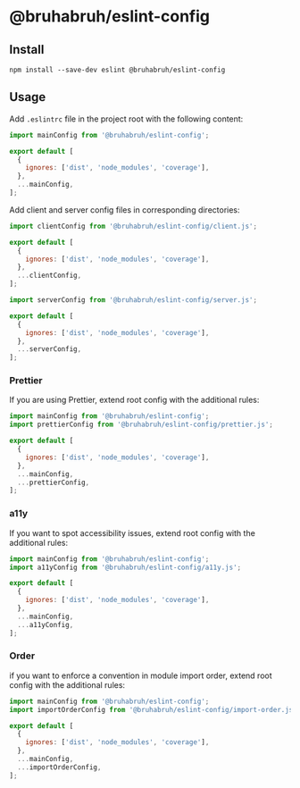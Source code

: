 # @bruhabruh/eslint-config

## Install

```
npm install --save-dev eslint @bruhabruh/eslint-config
```

## Usage

Add `.eslintrc` file in the project root with the following content:

```js
import mainConfig from '@bruhabruh/eslint-config';

export default [
  {
    ignores: ['dist', 'node_modules', 'coverage'],
  },
  ...mainConfig,
];
```

Add client and server config files in corresponding directories:

```js
import clientConfig from '@bruhabruh/eslint-config/client.js';

export default [
  {
    ignores: ['dist', 'node_modules', 'coverage'],
  },
  ...clientConfig,
];
```

```js
import serverConfig from '@bruhabruh/eslint-config/server.js';

export default [
  {
    ignores: ['dist', 'node_modules', 'coverage'],
  },
  ...serverConfig,
];
```

### Prettier

If you are using Prettier, extend root config with the additional rules:

```js
import mainConfig from '@bruhabruh/eslint-config';
import prettierConfig from '@bruhabruh/eslint-config/prettier.js';

export default [
  {
    ignores: ['dist', 'node_modules', 'coverage'],
  },
  ...mainConfig,
  ...prettierConfig,
];
```

### a11y

If you want to spot accessibility issues, extend root config with the additional rules:

```js
import mainConfig from '@bruhabruh/eslint-config';
import a11yConfig from '@bruhabruh/eslint-config/a11y.js';

export default [
  {
    ignores: ['dist', 'node_modules', 'coverage'],
  },
  ...mainConfig,
  ...a11yConfig,
];
```

### Order

if you want to enforce a convention in module import order, extend root config with the additional rules:

```js
import mainConfig from '@bruhabruh/eslint-config';
import importOrderConfig from '@bruhabruh/eslint-config/import-order.js';

export default [
  {
    ignores: ['dist', 'node_modules', 'coverage'],
  },
  ...mainConfig,
  ...importOrderConfig,
];
```
